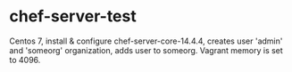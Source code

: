 # chef-server-test

Centos 7, install & configure chef-server-core-14.4.4, creates user 'admin' and 'someorg' organization, adds user to someorg.
Vagrant memory is set to 4096.